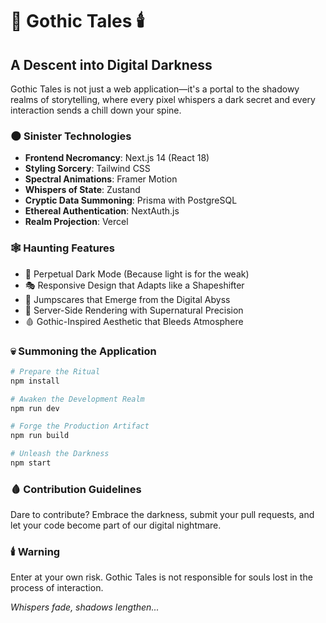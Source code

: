 # 🖤 Gothic Tales 🕯️

## A Descent into Digital Darkness

Gothic Tales is not just a web application—it's a portal to the shadowy realms of storytelling, where every pixel whispers a dark secret and every interaction sends a chill down your spine.

### 🌑 Sinister Technologies

- **Frontend Necromancy**: Next.js 14 (React 18)
- **Styling Sorcery**: Tailwind CSS
- **Spectral Animations**: Framer Motion
- **Whispers of State**: Zustand
- **Cryptic Data Summoning**: Prisma with PostgreSQL
- **Ethereal Authentication**: NextAuth.js
- **Realm Projection**: Vercel

### 🕸️ Haunting Features

- 🌚 Perpetual Dark Mode (Because light is for the weak)
- 🎭 Responsive Design that Adapts like a Shapeshifter
- 👻 Jumpscares that Emerge from the Digital Abyss
- 🔮 Server-Side Rendering with Supernatural Precision
- 🩸 Gothic-Inspired Aesthetic that Bleeds Atmosphere

### 💀 Summoning the Application

```bash
# Prepare the Ritual
npm install

# Awaken the Development Realm
npm run dev

# Forge the Production Artifact
npm run build

# Unleash the Darkness
npm start
```

### 🩸 Contribution Guidelines

Dare to contribute? Embrace the darkness, submit your pull requests, and let your code become part of our digital nightmare.

### 🕯️ Warning

Enter at your own risk. Gothic Tales is not responsible for souls lost in the process of interaction.

*Whispers fade, shadows lengthen...*
